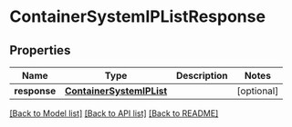 # ContainerSystemIPListResponse

## Properties
Name | Type | Description | Notes
------------ | ------------- | ------------- | -------------
**response** | [**ContainerSystemIPList**](ContainerSystemIPList.md) |  | [optional] 

[[Back to Model list]](../README.md#documentation-for-models) [[Back to API list]](../README.md#documentation-for-api-endpoints) [[Back to README]](../README.md)


